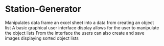 # Station-Generator
Manipulates data frame an excel sheet into a data from creating an object list A basic graphical user interface display allows for the user to manipulate the object lists From the interface the users can also create and save images displaying sorted object lists
